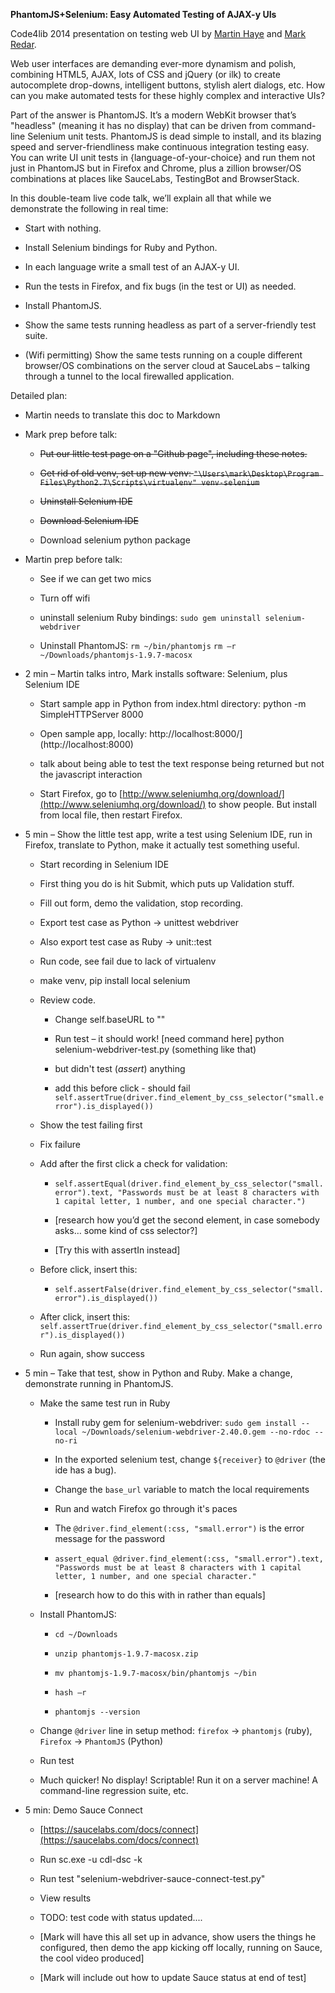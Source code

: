 **PhantomJS+Selenium: Easy Automated Testing of AJAX-y UIs**

Code4lib 2014 presentation on testing web UI by [Martin Haye](http://github.com/martinhaye) and [Mark Redar](http://github.com/mredar).

Web user interfaces are demanding ever-more dynamism and polish, combining HTML5, AJAX, lots of CSS and jQuery (or ilk) to create autocomplete drop-downs, intelligent buttons, stylish alert dialogs, etc. How can you make automated tests for these highly complex and interactive UIs?

Part of the answer is PhantomJS. It’s a modern WebKit browser that’s "headless" (meaning it has no display) that can be driven from command-line Selenium unit tests. PhantomJS is dead simple to install, and its blazing speed and server-friendliness make continuous integration testing easy. You can write UI unit tests in {language-of-your-choice} and run them not just in PhantomJS but in Firefox and Chrome, plus a zillion browser/OS combinations at places like SauceLabs, TestingBot and BrowserStack.

In this double-team live code talk, we’ll explain all that while we demonstrate the following in real time:

* Start with nothing.

* Install Selenium bindings for Ruby and Python.

* In each language write a small test of an AJAX-y UI.

* Run the tests in Firefox, and fix bugs (in the test or UI) as needed.

* Install PhantomJS.

* Show the same tests running headless as part of a server-friendly test suite.

* (Wifi permitting) Show the same tests running on a couple different browser/OS combinations on the server cloud at SauceLabs – talking through a tunnel to the local firewalled application.

Detailed plan:

* Martin needs to translate this doc to Markdown


* Mark prep before talk:

    * <s>Put our little test page on a "Github page", including these notes.</s>

    * <s>Get rid of old venv, set up new venv: `"\Users\mark\Desktop\Program Files\Python2.7\Scripts\virtualenv" venv-selenium`</s>

    * <s>Uninstall Selenium IDE</s>
    
    * <s>Download Selenium IDE</s>
    
    * Download selenium python package

* Martin prep before talk: 

    * See if we can get two mics

    * Turn off wifi

    * uninstall selenium Ruby bindings:
`sudo gem uninstall selenium-webdriver`

    * Uninstall PhantomJS:
`rm ~/bin/phantomjs`
`rm –r ~/Downloads/phantomjs-1.9.7-macosx
`

* 2 min – Martin talks intro, Mark installs software: Selenium, plus Selenium IDE

    * Start sample app in Python from index.html directory:
         python -m SimpleHTTPServer 8000

    * Open sample app, locally:
         http://localhost:8000/](http://localhost:8000)
   
    * talk about being able to test the text response being returned but not the javascript interaction

    * Start Firefox, go to [http://www.seleniumhq.org/download/](http://www.seleniumhq.org/download/) to show people. But install from local file, then restart Firefox.


* 5 min – Show the little test app, write a test using Selenium IDE, run in Firefox, translate to Python, make it actually test something useful.

    * Start recording in Selenium IDE

    * First thing you do is hit Submit, which puts up Validation stuff.

    * Fill out form, demo the validation, stop recording.

    * Export test case as Python -> unittest webdriver

    * Also export test case as Ruby -> unit::test
    
    * Run code, see fail due to lack of virtualenv
    
    * make venv, pip install local selenium
    
    * Review code. 

        * Change self.baseURL to ""

        * Run test – it should work!
[need command here] python selenium-webdriver-test.py (something like that)

         * but didn't test (*assert*) anything
         * add this before click - should fail `self.assertTrue(driver.find_element_by_css_selector("small.error").is_displayed())`

    * Show the test failing first

    * Fix failure

    * Add after the first click a check for validation:

        * `self.assertEqual(driver.find_element_by_css_selector("small.error").text, "Passwords must be at least 8 characters with 1 capital letter, 1 number, and one special character.")`

        * [research how you’d get the second element, in case somebody asks… some kind of css selector?]

        * [Try this with assertIn instead]

    * Before click, insert this:

        * `self.assertFalse(driver.find_element_by_css_selector("small.error").is_displayed())`

    * After click, insert this:
    `self.assertTrue(driver.find_element_by_css_selector("small.error").is_displayed())`
    
    * Run again, show success


* 5 min – Take that test, show in Python and Ruby. Make a change, demonstrate running in PhantomJS.

    * Make the same test run in Ruby

        * Install ruby gem for selenium-webdriver:
`sudo gem install --local ~/Downloads/selenium-webdriver-2.40.0.gem --no-rdoc --no-ri`

        * In the exported selenium test, change `${receiver}` to `@driver` (the ide has a bug).

        * Change the `base_url` variable to match the local requirements

        * Run and watch Firefox go through it's paces

        * The `@driver.find_element(:css, "small.error")` is the error message for the password

        * `assert_equal @driver.find_element(:css, "small.error").text, "Passwords must be at least 8 characters with 1 capital letter, 1 number, and one special character."`

        * [research how to do this with in rather than equals]

    * Install PhantomJS:

        * `cd ~/Downloads`

        * `unzip phantomjs-1.9.7-macosx.zip`

        * `mv phantomjs-1.9.7-macosx/bin/phantomjs ~/bin`

        * `hash –r`

        * `phantomjs --version`

    * Change `@driver` line in setup method: `firefox` -> `phantomjs` (ruby), `Firefox` -> `PhantomJS` (Python)

    * Run test

    * Much quicker! No display! Scriptable! Run it on a server machine! A command-line regression suite, etc.


* 5 min: Demo Sauce Connect

    * [https://saucelabs.com/docs/connect](https://saucelabs.com/docs/connect)

    * Run sc.exe -u cdl-dsc -k <cdl-dsc-key>

    * Run test "selenium-webdriver-sauce-connect-test.py"

    * View results

    * TODO: test code with status updated....

    * [Mark will have this all set up in advance, show users the things he configured, then demo the app kicking off locally, running on Sauce, the cool video produced]

    * [Mark will include out how to update Sauce status at end of test]

